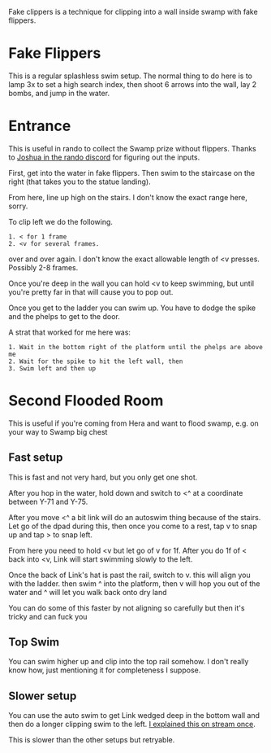 Fake clippers is a technique for clipping into a wall inside swamp with fake flippers.

# Fake Flippers

This is a regular splashless swim setup. The normal thing to do here is to lamp 3x to set a high search index, then shoot 6 arrows into the wall, lay 2 bombs, and jump in the water.

# Entrance

This is useful in rando to collect the Swamp prize without flippers. Thanks to [Joshua in the rando discord](https://discord.com/channels/307860211333595146/741638618090569738/1065416273363730433) for figuring out the inputs.

First, get into the water in fake flippers. Then swim to the staircase on the right (that takes you to the statue landing).

From here, line up high on the stairs. I don't know the exact range here, sorry.

To clip left we do the following.

    1. < for 1 frame
    2. <v for several frames.

over and over again. I don't know the exact allowable length of <v presses. Possibly 2-8 frames.

Once you're deep in the wall you can hold <v to keep swimming, but until you're pretty far in that will cause you to pop out.

Once you get to the ladder you can swim up. You have to dodge the spike and the phelps to get to the door.

A strat that worked for me here was:

    1. Wait in the bottom right of the platform until the phelps are above me
    2. Wait for the spike to hit the left wall, then
    3. Swim left and then up



# Second Flooded Room

This is useful if you're coming from Hera and want to flood swamp, e.g. on your way to Swamp big chest

## Fast setup

This is fast and not very hard, but you only get one shot.

After you hop in the water, hold down and switch to <^ at a coordinate between Y-71 and Y-75.

After you move <^ a bit link will do an autoswim thing because of the stairs. Let go of the dpad during this, then once you come to a rest, tap v to snap up and tap > to snap left.

From here you need to hold <v but let go of v for 1f. After you do 1f of < back into <v, Link will start swimming slowly to the left.

Once the back of Link's hat is past the rail, switch to v. this will align you with the ladder. then swim ^ into the platform, then v will hop you out of the water and ^ will let you walk back onto dry land

You can do some of this faster by not aligning so carefully but then it's tricky and can fuck you

## Top Swim

You can swim higher up and clip into the top rail somehow. I don't really know how, just mentioning it for completeness I suppose.

## Slower setup

You can use the auto swim to get Link wedged deep in the bottom wall and then do a longer clipping swim to the left. [I explained this on stream once](https://www.twitch.tv/videos/877518315).

This is slower than the other setups but retryable.

